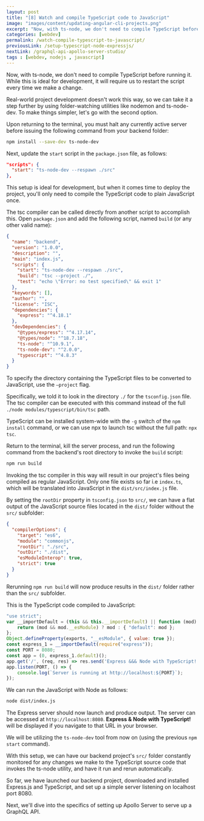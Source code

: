```yaml
---
layout: post
title: "[8] Watch and compile TypeScript code to JavaScript"
image: "images/content/updating-angular-cli-projects.png"
excerpt: "Now, with ts-node, we don't need to compile TypeScript before running it. While this is ideal for development, it will require us to restart the script every time we make a change." 
categories: [webdev]
permalink: /watch-compile-typescript-to-javascript/
previousLink: /setup-typescript-node-expressjs/
nextLink: /graphql-api-apollo-server-studio/
tags : [webdev, nodejs , javascript] 
---
```


Now, with ts-node, we don't need to compile TypeScript before running it. While this is ideal for development, it will require us to restart the script every time we make a change.

Real-world project development doesn't work this way, so we can take it a step further by using folder-watching utilities like nodemon and ts-node-dev. To make things simpler, let's go with the second option.

Upon returning to the terminal, you must halt any currently active server before issuing the following command from your backend folder:

```bash
npm install --save-dev ts-node-dev 
```

Next, update the `start` script in the `package.json` file, as follows: 

```json
"scripts": { 
  "start": "ts-node-dev --respawn ./src" 
}, 
```

This setup is ideal for development, but when it comes time to deploy the project, you'll only need to compile the TypeScript code to plain JavaScript once.

The tsc compiler can be called directly from another script to accomplish this. Open `package.json` and add the following script, named `build` (or any other valid name):

```json
{
  "name": "backend",
  "version": "1.0.0",
  "description": "",
  "main": "index.js",
  "scripts": {
    "start": "ts-node-dev --respawn ./src",
    "build": "tsc --project ./",
    "test": "echo \"Error: no test specified\" && exit 1"
  },
  "keywords": [],
  "author": "",
  "license": "ISC",
  "dependencies": {
    "express": "^4.18.1"
  },
  "devDependencies": {
    "@types/express": "^4.17.14",
    "@types/node": "^18.7.18",
    "ts-node": "^10.9.1",
    "ts-node-dev": "^2.0.0",
    "typescript": "^4.8.3"
  }
}
```

To specify the directory containing the TypeScript files to be converted to JavaScript, use the `—project` flag. 

Specifically, we told it to look in the directory `./` for the `tsconfig.json` file. The tsc compiler can be executed with this command instead of the full `./node modules/typescript/bin/tsc` path.

TypeScript can be installed system-wide with the `-g` switch of the `npm install` command, or we can use npx to launch tsc without the full path: `npx tsc`.

Return to the terminal, kill the server process, and run the following command from the backend's root directory to invoke the `build` script:

```bash
npm run build
```

Invoking the tsc compiler in this way will result in our project's files being compiled as regular JavaScript. Only one file exists so far i.e `index.ts`, which will be translated into JavaScript in the `dist/src/index.js` file.

By setting the `rootDir` property in `tsconfig.json` to `src/`, we can have a flat output of the JavaScript source files located in the `dist/` folder without the `src/` subfolder:

```json
{ 
  "compilerOptions": { 
    "target": "es6", 
    "module": "commonjs", 
    "rootDir": "./src", 
    "outDir": "./dist", 
    "esModuleInterop": true, 
    "strict": true 
  } 
} 

```
Rerunning `npm run build` will now produce results in the `dist/` folder rather than the `src/` subfolder.

This is the TypeScript code compiled to JavaScript:

```js
"use strict";
var __importDefault = (this && this.__importDefault) || function (mod) {
    return (mod && mod.__esModule) ? mod : { "default": mod };
};
Object.defineProperty(exports, "__esModule", { value: true });
const express_1 = __importDefault(require("express"));
const PORT = 8080;
const app = (0, express_1.default)();
app.get('/', (req, res) => res.send('Express &&& Node with TypeScript!'));
app.listen(PORT, () => {
    console.log(`Server is running at http://localhost:${PORT}`);
});
```

We can run the JavaScript with Node as follows:

```bash
node dist/index.js
```

The Express server should now launch and produce output. The server can be accessed at `http://localhost:8080`. **Express & Node with TypeScript!** will be displayed if you navigate to that URL in your browser.

We will be utilizing the `ts-node-dev` tool from now on (using the previous `npm start` command). 

With this setup, we can have our backend project's `src/` folder constantly monitored for any changes we make to the TypeScript source code that invokes the ts-node utility, and have it run and rerun automatically.

So far, we have launched our backend project, downloaded and installed Express.js and TypeScript, and set up a simple server listening on localhost port 8080. 

Next, we'll dive into the specifics of setting up Apollo Server to serve up a GraphQL API.